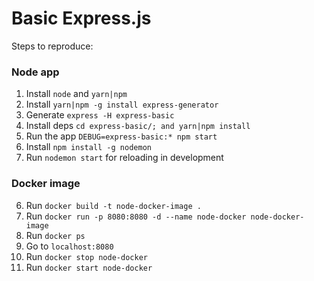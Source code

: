 # Basic Express.js

Steps to reproduce:

### Node app

1. Install `node` and `yarn|npm`
2. Install `yarn|npm -g install express-generator`
3. Generate `express -H express-basic`
4. Install deps `cd express-basic/; and yarn|npm install`
5. Run the app `DEBUG=express-basic:* npm start`
6. Install `npm install -g nodemon`
7. Run `nodemon start` for reloading in development

### Docker image

6. Run `docker build -t node-docker-image .`
7. Run `docker run -p 8080:8080 -d --name node-docker node-docker-image`
8. Run `docker ps`
9. Go to `localhost:8080`
10. Run `docker stop node-docker`
10. Run `docker start node-docker`
